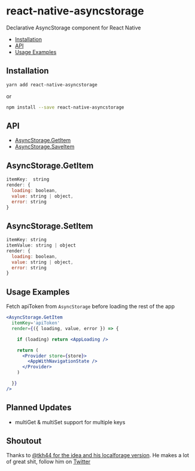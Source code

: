 # react-native-asyncstorage

Declarative AsyncStorage component for React Native


- [Installation](#installation)
- [API](#api)
- [Usage Examples](#usage-examples)

## Installation

```zsh
yarn add react-native-asyncstorage
```

or

```zsh
npm install --save react-native-asyncstorage
```

## API

- [AsyncStorage.GetItem](#asyncstoragegetitem)
- [AsyncStorage.SaveItem](#asyncstoragesaveitem)

## AsyncStorage.GetItem

```js
itemKey:  string
render: {
  loading: boolean,
  value: string | object,
  error: string
}
```

## AsyncStorage.SetItem

```js
itemKey: string
itemValue: string | object
render: {
  loading: boolean,
  value: string | object,
  error: string
}
```

## Usage Examples

Fetch apiToken from `AsyncStorage` before loading the rest of the app

```jsx
<AsyncStorage.GetItem
  itemKey='apiToken'
  render={({ loading, value, error }) => {

    if (loading) return <AppLoading />

    return (
      <Provider store={store}>
        <AppWithNavigationState />
      </Provider>
    )

  }}
/>
```

## Planned Updates

- multiGet & multiSet support for multiple keys

## Shoutout

Thanks to [@tkh44 for the idea and his localforage version](https://github.com/tkh44/react-localforage). He makes a lot of great shit, follow him on [Twitter](https://www.twitter.com/tkh44)
